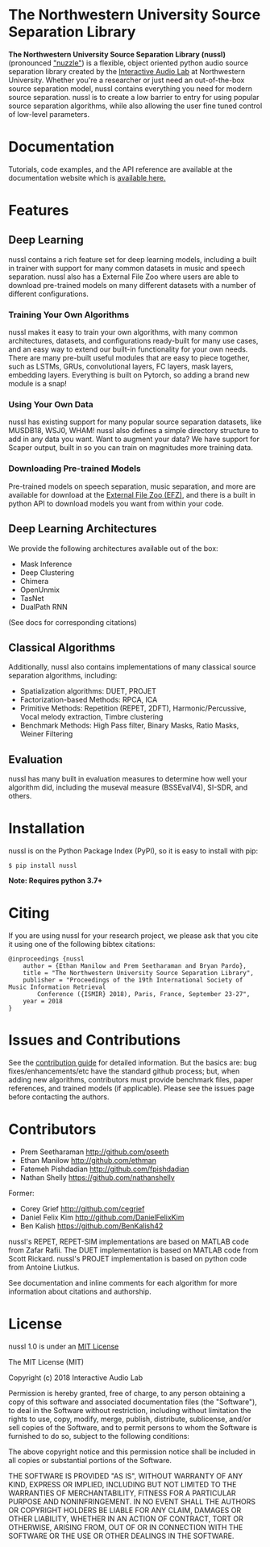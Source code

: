 # The Northwestern University Source Separation Library


**The Northwestern University Source Separation Library (nussl)**
(pronounced ["nuzzle"](http://www.thefreedictionary.com/nuzzle)) is a flexible, object oriented
python audio source separation library created by the 
[Interactive Audio Lab](http://music.cs.northwestern.edu/) 
at Northwestern University. Whether you're a researcher or just need an out-of-the-box source 
separation model, nussl contains everything you need for modern source separation.
nussl is to create a low barrier to entry for using popular source separation algorithms, while also
allowing the user fine tuned control of low-level parameters.


# Documentation

Tutorials, code examples, and the API reference are available at the documentation
website which is [available here.](https://nussl.github.io/docs/)


# Features


## Deep Learning


nussl contains a rich feature set for deep learning models, including a 
built in trainer with support for many common datasets in music and speech separation.
nussl also has a External File Zoo where users are able to download pre-trained
models on many different datasets with a number of different configurations. 

### Training Your Own Algorithms

nussl makes it easy to train your own algorithms, with many common architectures,
datasets, and configurations ready-built for many use cases, and an easy way to
extend our built-in functionality for your own needs. There are many pre-built useful
modules that are easy to piece together, such as LSTMs, GRUs, convolutional layers,
FC layers, mask layers, embedding layers. Everything is built on Pytorch, so adding
a brand new module is a snap!

### Using Your Own Data

nussl has existing support for many popular source separation datasets, like MUSDB18,
WSJ0, WHAM! nussl also defines a simple directory structure to add in any data you want.
Want to augment your data? We have support for Scaper output, built in so you
can train on magnitudes more training data. 

### Downloading Pre-trained Models

Pre-trained models on speech separation, music separation, and more are available
for download at the [External File Zoo (EFZ)](http://nussl.ci.northwestern.edu/),
and there is a built in python API to download models you want from within your code.

## Deep Learning Architectures

We provide the following architectures available out of the box:
* Mask Inference
* Deep Clustering
* Chimera
* OpenUnmix
* TasNet
* DualPath RNN

(See docs for corresponding citations)

## Classical Algorithms

Additionally, nussl also contains implementations of many classical source separation
algorithms, including:

* Spatialization algorithms: DUET, PROJET
* Factorization-based Methods: RPCA, ICA
* Primitive Methods: Repetition (REPET, 2DFT), Harmonic/Percussive, Vocal melody extraction, Timbre clustering
* Benchmark Methods: High Pass filter, Binary Masks, Ratio Masks, Weiner Filtering


## Evaluation

nussl has many built in evaluation measures to determine how well your algorithm did, including
the museval measure (BSSEvalV4), SI-SDR, and others.



# Installation


nussl is on the Python Package Index (PyPI), so it is easy to install with pip:

```
$ pip install nussl
```

**Note: Requires python 3.7+**


# Citing

If you are using nussl for your research project, we please ask that you cite it using one of the 
following bibtex citations:

    @inproceedings {nussl
        author = {Ethan Manilow and Prem Seetharaman and Bryan Pardo},
        title = "The Northwestern University Source Separation Library",
        publisher = "Proceedings of the 19th International Society of Music Information Retrieval 
            Conference ({ISMIR} 2018), Paris, France, September 23-27",
        year = 2018
    }


# Issues and Contributions

See the [contribution guide](https://interactiveaudiolab.github.io/nussl/contributing.html) for
detailed information. But the basics are: bug fixes/enhancements/etc have the standard github
process; but, when adding new algorithms, contributors must provide benchmark files, paper 
references, and trained models (if applicable). Please see the issues page before contacting the authors.

# Contributors

- Prem Seetharaman <http://github.com/pseeth>
- Ethan Manilow <http://github.com/ethman>
- Fatemeh Pishdadian <http://github.com/fpishdadian>
- Nathan Shelly <https://github.com/nathanshelly>

Former:

- Corey Grief <http://github.com/cegrief>
- Daniel Felix Kim <http://github.com/DanielFelixKim>
- Ben Kalish <https://github.com/BenKalish42>

nussl's REPET, REPET-SIM implementations are based on MATLAB code from Zafar Rafii. 
The DUET implementation is based on MATLAB code from Scott Rickard. 
nussl's PROJET implementation is based on python code from Antoine Liutkus.

See documentation and inline comments for each algorithm for more information about citations and authorship.



# License

nussl 1.0 is under an [MIT License](https://opensource.org/licenses/MIT)

The MIT License (MIT)

Copyright (c) 2018 Interactive Audio Lab

Permission is hereby granted, free of charge, to any person obtaining a copy of this software and 
associated documentation files (the "Software"), to deal in the Software without restriction, 
including without limitation the rights to use, copy, modify, merge, publish, distribute, 
sublicense, and/or sell copies of the Software, and to permit persons to whom the Software is
furnished to do so, subject to the following conditions:

The above copyright notice and this permission notice shall be included in all copies or 
substantial portions of the Software.

THE SOFTWARE IS PROVIDED "AS IS", WITHOUT WARRANTY OF ANY KIND, EXPRESS OR IMPLIED, INCLUDING BUT
NOT LIMITED TO THE WARRANTIES OF MERCHANTABILITY, FITNESS FOR A PARTICULAR PURPOSE AND 
NONINFRINGEMENT. IN NO EVENT SHALL THE AUTHORS OR COPYRIGHT HOLDERS BE LIABLE FOR ANY CLAIM, 
DAMAGES OR OTHER LIABILITY, WHETHER IN AN ACTION OF CONTRACT, TORT OR OTHERWISE, ARISING FROM, 
OUT OF OR IN CONNECTION WITH THE SOFTWARE OR THE USE OR OTHER DEALINGS IN THE SOFTWARE.
